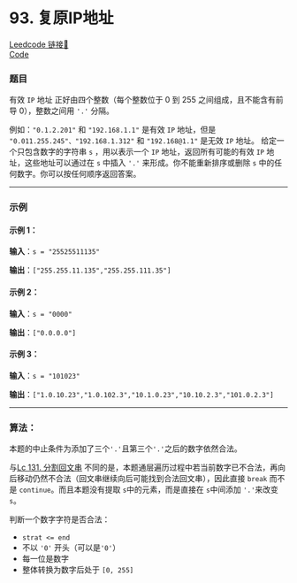 # 93. 复原IP地址

[Leedcode 链接🔗](https://leetcode.cn/problems/restore-ip-addresses/description/)  
[Code](https://github.com/alstondu/lc/blob/main/93/93.cpp)

### 题目
有效 ```IP``` 地址 正好由四个整数（每个整数位于 $0$ 到 $255$ 之间组成，且不能含有前导 $0$），整数之间用 ```'.'``` 分隔。

例如：```"0.1.2.201"``` 和 ```"192.168.1.1"``` 是有效 ```IP``` 地址，但是 ```"0.011.255.245"、"192.168.1.312"``` 和 ```"192.168@1.1"``` 是无效 ```IP``` 地址。
给定一个只包含数字的字符串 ```s``` ，用以表示一个 ```IP``` 地址，返回所有可能的有效 ```IP``` 地址，这些地址可以通过在 ```s``` 中插入 ```'.'``` 来形成。你不能重新排序或删除 ```s``` 中的任何数字。你可以按任何顺序返回答案。

---

### 示例
#### 示例 1：

**输入**：```s = "25525511135"```

**输出**：```["255.255.11.135","255.255.111.35"]```

#### 示例 2：

**输入**：```s = "0000"```

**输出**：```["0.0.0.0"]```

#### 示例 3：

**输入**：```s = "101023"```

**输出**：```["1.0.10.23","1.0.102.3","10.1.0.23","10.10.2.3","101.0.2.3"]```

---

### 算法：

本题的中止条件为添加了三个```'.'```且第三个```'.'```之后的数字依然合法。

与[Lc 131. 分割回文串](https://github.com/alstondu/lc/blob/main/131/README.md) 不同的是，本题通层遍历过程中若当前数字已不合法，再向后移动仍然不合法（回文串继续向后可能找到合法回文串），因此直接 ```break``` 而不是 ```continue```。而且本题没有提取 ```s```中的元素，而是直接在 ```s```中间添加 ```'.'```来改变 ```s```。

判断一个数字字符是否合法：

+ ```strat <= end```
+ 不以 ```'0'``` 开头（可以是```'0'```）
+ 每一位是数字
+ 整体转换为数字后处于 ```[0, 255]```